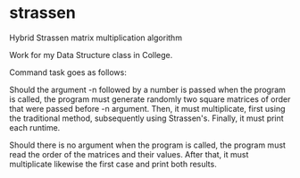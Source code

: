 # strassen
Hybrid Strassen matrix multiplication algorithm

Work for my Data Structure class in College.

Command task goes as follows:

Should the argument -n followed by a number is passed when the program is called, the program must generate randomly two square matrices of order that were passed before
-n argument. Then, it must multiplicate, first using the traditional method, subsequently using Strassen's. Finally, it must print each runtime.

Should there is no argument when the program is called, the program must read the order of the matrices and their values. After that, it must multiplicate likewise 
the first case and print both results.
